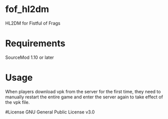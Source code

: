 # fof_hl2dm
HL2DM for Fistful of Frags

# Requirements
SourceMod 1.10 or later

# Usage
When players download vpk from the server for the first time, they need to manually restart the entire game and enter the server again to take effect of the vpk file.

#License
GNU General Public License v3.0

